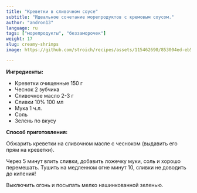 ```yaml
---
title: "Креветки в сливочном соусе"
subtitle: "Идеальное сочетание морепродуктов с кремовым соусом."
author: "andron13"
language: ru
tags: ["морепродукты", "беззаморочек"]
weight: 17
slug: creamy-shrimps
image: https://github.com/stroich/recipes/assets/115462690/853004ed-eb5c-46d2-bb29-3feb535eda9f

---
```



**Ингредиенты:**

* Креветки очищенные 150 г
* Чеснок 2 зубчика
* Сливочное масло 2-3 г
* Сливки 10% 100 мл
* Мука 1 ч.л.
* Соль
* Зелень по вкусу


**Способ приготовления:**

Обжарить креветки на сливочном масле с чесноком (выдавить его прям на креветки).

Через 5 минут влить сливки, добавить ложечку муки, соль и хорошо перемешать. Тушить на медленном огне минут 10, сливки не доводить до кипения!

Выключить огонь и посыпать мелко нашинкованной зеленью.

